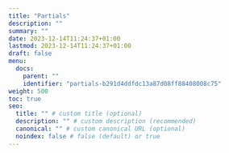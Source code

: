 ```yaml
---
title: "Partials"
description: ""
summary: ""
date: 2023-12-14T11:24:37+01:00
lastmod: 2023-12-14T11:24:37+01:00
draft: false
menu:
  docs:
    parent: ""
    identifier: "partials-b291d4ddfdc13a87d08ff88408008c75"
weight: 500
toc: true
seo:
  title: "" # custom title (optional)
  description: "" # custom description (recommended)
  canonical: "" # custom canonical URL (optional)
  noindex: false # false (default) or true
---
```

